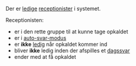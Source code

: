 Der er [ledige](Terminologi#ledig) [receptionister](Terminologi#receptionist) i systemet.

Receptionisten:

* er i den rette gruppe til at kunne tage opkaldet
* er i [auto-svar-modus](Terminologi#auto-svar-modus)
* er **ikke** [ledig](Terminologi#ledig) når opkaldet kommer ind
* bliver **ikke** ledig inden der afspilles et [dagssvar](Terminologi#dagssvar)
* ender med at få opkaldet
 
